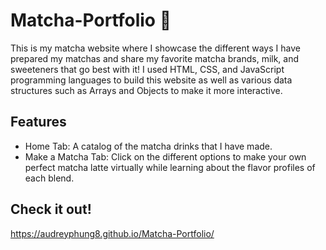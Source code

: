 # Matcha-Portfolio 🍵

This is my matcha website where I showcase the different ways I have prepared my matchas and share my favorite matcha brands, milk, and sweeteners that go best with it! I used HTML, CSS, and JavaScript programming languages to build this website as well as various data structures
such as Arrays and Objects to make it more interactive. 

## Features

- Home Tab: A catalog of the matcha drinks that I have made. 
- Make a Matcha Tab: Click on the different options to make your own perfect matcha latte virtually while learning about the flavor profiles of each blend. 


## Check it out! 

https://audreyphung8.github.io/Matcha-Portfolio/ 
